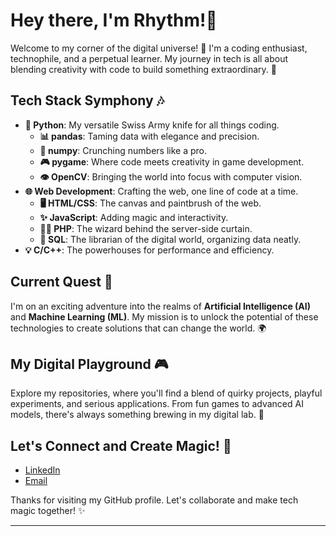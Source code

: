

<!--
**mythrhyth/mythrhyth** is a ✨ _special_ ✨ repository because its `README.md` (this file) appears on your GitHub profile.

Here are some ideas to get you started:

- 🔭 I’m currently working on ...
- 🌱 I’m currently learning ...
- 👯 I’m looking to collaborate on ...
- 🤔 I’m looking for help with ...
- 💬 Ask me about ...
- 📫 How to reach me: ...
- 😄 Pronouns: ...
- ⚡ Fun fact: ...
-->


# Hey there, I'm Rhythm!🎵

Welcome to my corner of the digital universe! 🌌 I'm a coding enthusiast, technophile, and a perpetual learner. My journey in tech is all about blending creativity with code to build something extraordinary. 🚀

## Tech Stack Symphony 🎶
- **🐍 Python**: My versatile Swiss Army knife for all things coding.
  - **📊 pandas**: Taming data with elegance and precision.
  - **🔢 numpy**: Crunching numbers like a pro.
  - **🎮 pygame**: Where code meets creativity in game development.
  - **👁️ OpenCV**: Bringing the world into focus with computer vision.
- **🌐 Web Development**: Crafting the web, one line of code at a time.
  - **🖥️ HTML/CSS**: The canvas and paintbrush of the web.
  - **✨ JavaScript**: Adding magic and interactivity.
  - **🧙‍♂️ PHP**: The wizard behind the server-side curtain.
  - **📂 SQL**: The librarian of the digital world, organizing data neatly.
- **💡 C/C++**: The powerhouses for performance and efficiency.

## Current Quest 🧭
I'm on an exciting adventure into the realms of **Artificial Intelligence (AI)** and **Machine Learning (ML)**. My mission is to unlock the potential of these technologies to create solutions that can change the world. 🌍

## My Digital Playground 🎮
Explore my repositories, where you'll find a blend of quirky projects, playful experiments, and serious applications. From fun games to advanced AI models, there's always something brewing in my digital lab. 🧪

## Let's Connect and Create Magic! 🌟
- [LinkedIn](https://www.linkedin.com/in/rhythm-bhetwal-957a7826a/)
- [Email](mailto:rhythmbhetwal77@gmail.com)

Thanks for visiting my GitHub profile. Let's collaborate and make tech magic together! ✨

---

